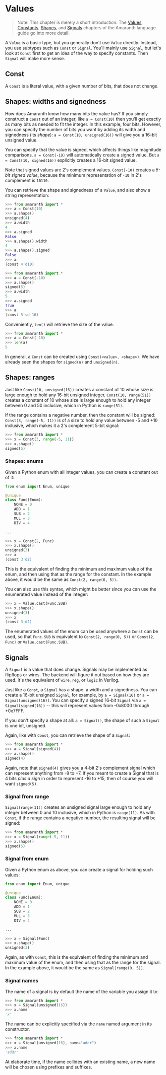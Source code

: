 # Values

> Note: This chapter is merely a short introduction. The [Values](https://amaranth-lang.org/docs/amaranth/latest/lang.html#values), [Constants](https://amaranth-lang.org/docs/amaranth/latest/lang.html#constants), [Shapes](https://amaranth-lang.org/docs/amaranth/latest/lang.html#shapes), and [Signals](https://amaranth-lang.org/docs/amaranth/latest/lang.html#signals) chapters of the Amaranth language guide go into more detail.

A `Value` is a basic type, but you generally don't use `Value` directly. Instead, you use subtypes such as `Const` or `Signal`. You'll mainly use `Signal`, but let's look at `Const` first to get an idea of the way to specify constants. Then `Signal` will make more sense.

## Const

A `Const` is a literal value, with a given number of bits, that does not change.

## Shapes: widths and signedness

How does Amaranth know how many bits the value has? If you simply construct a `Const` out of an integer, like `a = Const(10)` then you'll get exactly as many bits as needed to fit the integer. In this example, four bits. However, you can specify the number of bits you want by adding its width and signedness (its *shape*): `a = Const(10, unsigned(16))` will give you a 16-bit unsigned value.

You can specify that the value is signed, which affects things like magnitude comparisons. `a = Const(-10)` will automatically create a signed value. But `a = Const(10, signed(16))` explicitly creates a 16-bit signed value.

Note that signed values are 2's complement values. `Const(-10)` creates a *5-bit signed value*, because the minimum representation of `-10` in 2's complement is `10110`.

You can retrieve the shape and signedness of a `Value`, and also show a string representation:

```python
>>> from amaranth import *
>>> a = Const(10)
>>> a.shape()
unsigned(4)
>>> a.width
4
>>> a.signed
False
>>> a.shape().width
4
>>> a.shape().signed
False
>>> a
(const 4'd10)
```

```python
>>> from amaranth import *
>>> a = Const(-10)
>>> a.shape()
signed(5)
>>> a.width
5
>>> a.signed
True
>>> a
(const 5'sd-10)
```

Conveniently, `len()` will retrieve the size of the value:

```python
>>> from amaranth import *
>>> a = Const(-10)
>>> len(a)
5
```

In general, a `Const` can be created using `Const(<value>, <shape>)`. We have already seen the shapes for `signed(n)` and `unsigned(n)`.

## Shapes: ranges

Just like `Const(10, unsigned(16))` creates a constant of 10 whose size is large enough to hold any 16-bit unsigned integer, `Const(10, range(51))` creates a constant of 10 whose size is large enough to hold any integer between 0 and 50 inclusive, which in Python is `range(51)`.

If the range contains a negative number, then the constant will be signed: `Const(3, range(-5, 11))` is of a size to hold any value between -5 and +10 inclusive, which makes it a 2's complement 5-bit signal:

```python
>>> from amaranth import *
>>> x = Const(3, range(-5, 11))
>>> x.shape()
signed(5)
```

### Shapes: enums

Given a Python enum with all integer values, you can create a constant out of it:

```python
from enum import Enum, unique

@unique
class Func(Enum):
    NONE = 0
    ADD = 1
    SUB = 2
    MUL = 3
    DIV = 4

...

>>> x = Const(2, Func)
>>> x.shape()
unsigned(3)
>>> x
(const 3'd2)
```

This is the equivalent of finding the minimum and maximum value of the enum, and then using that as the range for the constant. In the example above, it would be the same as `Const(2, range(0, 5))`.

You can also use this syntax, which might be better since you can use the enumerated value instead of the integer:

```python
>>> x = Value.cast(Func.SUB)
>>> x.shape()
unsigned(3)
>>> x
(const 3'd2)
```

The enumerated values of the enum can be used anywhere a `Const` can be used, so that `Func.SUB` is equivalent to `Const(2, range(0, 5))` or `Const(2, Func)` or `Value.cast(Func.SUB)`.

## Signals

A `Signal` is a value that does change. Signals may be implemented as flipflops or wires. The backend will figure it out based on how they are used. It's the equivalent of `wire`, `reg`, or `logic` in Verilog.

Just like a `Const`, a `Signal` has a shape: a width and a signedness. You can create a 16-bit unsigned `Signal`, for example, by `a = Signal(16)` or `a = Signal(unsigned(16))`. You can specify a signed 16-bit `Signal` via `a = Signal(signed(16))` -- this will represent values from -0x8000 through +0x7FFF.

If you don't specify a shape at all: `a = Signal()`, the shape of such a `Signal` is one bit, unsigned.

Again, like with `Const`, you can retrieve the shape of a `Signal`:

```python
>>> from amaranth import *
>>> a = Signal(signed(4))
>>> a.shape()
signed(4)
```

Again, note that `signed(4)` gives you a 4-bit 2's complement signal which can represent anything from -8 to +7. If you meant to create a Signal that is 4 bits *plus a sign* in order to represent -16 to +15, then of course you will want `signed(5)`.

### Signal from range

`Signal(range(11))` creates an unsigned signal large enough to hold any integer between 0 and 10 inclusive, which in Python is `range(11)`. As with `Const`, if the range contains a negative number, the resulting signal will be signed:

```python
>>> from amaranth import *
>>> x = Signal(range(-5, 11))
>>> x.shape()
signed(5)
```

### Signal from enum

Given a Python enum as above, you can create a signal for holding such values:

```python
from enum import Enum, unique

@unique
class Func(Enum):
    NONE = 0
    ADD = 1
    SUB = 2
    MUL = 3
    DIV = 4

...

>>> x = Signal(Func)
>>> x.shape()
unsigned(3)
```

Again, as with `Const`, this is the equivalent of finding the minimum and maximum value of the enum, and then using that as the range for the signal. In the example above, it would be the same as `Signal(range(0, 5))`.

### Signal names

The name of a signal is by default the name of the variable you assign it to:

```python
>>> from amaranth import *
>>> x = Signal(unsigned(16))
>>> x.name
'x'
```

The name can be explicitly specified via the `name` named argument in its constructor.

```python
>>> from amaranth import *
>>> x = Signal(unsigned(16), name="addr")
>>> x.name
'addr'
```

At elaborate time, if the name collides with an existing name, a new name will be chosen using prefixes and suffixes.
